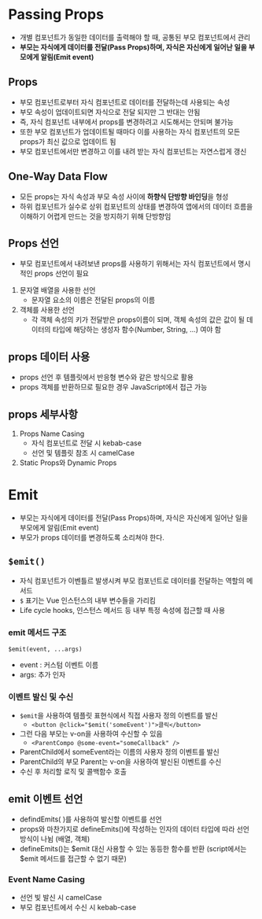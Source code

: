 # Passing Props
- 개별 컴포넌트가 동일한 데이터를 출력해야 할 때, 공통된 부모 컴포넌트에서 관리
- <b>부모는 자식에게 데이터를 전달(Pass Props)하며, 자식은 자신에게 일어난 일을 부모에게 알림(Emit event)</b>

## Props
- 부모 컴포넌트로부터 자식 컴포넌트로 데이터를 전달하는데 사용되는 속성
- 부모 속성이 업데이트되면 자식으로 전달 되지만 그 반대는 안됨
- 즉, 자식 컴포넌트 내부에서 props를 변경하려고 시도해서는 안되며 불가능
- 또한 부모 컴포넌트가 업데이트될 때마다 이를 사용하는 자식 컴포넌트의 모든 props가 최신 값으로 업데이트 됨
- 부모 컴포넌트에서만 변경하고 이를 내려 받는 자식 컴포넌트는 자연스럽게 갱신

## One-Way Data Flow
- 모든 props는 자식 속성과 부모 속성 사이에 <b>하향식 단방향 바인딩</b>을 형성
- 하위 컴포넌트가 실수로 상위 컴포넌트의 상태를 변경하여 앱에서의 데이터 흐름을 이해하기 어렵게 만드는 것을 방지하기 위해 단방향임

## Props 선언
- 부모 컴포넌트에서 내려보낸 props를 사용하기 위해서는 자식 컴포넌트에서 명시적인 props 선언이 필요

1. 문자열 배열을 사용한 선언
   - 문자열 요소의 이름은 전달된 props의 이름
2. 객체를 사용한 선언
   - 각 객체 속성의 키가 전달받은 props이름이 되며, 객체 속성의 값은 값이 될 데이터의 타입에 해당하는 생성자 함수(Number, String, ...) 여야 함

## props 데이터 사용
- props 선언 후 템플릿에서 반응형 변수와 같은 방식으로 활용
- props 객체를 반환하므로 필요한 경우 JavaScript에서 접근 가능

## props 세부사항
1. Props Name Casing
   - 자식 컴포넌트로 전달 시 kebab-case
   - 선언 및 템플릿 참조 시  camelCase
2. Static Props와 Dynamic Props

# Emit
- 부모는 자식에게 데이터를 전달(Pass Props)하며, 자식은 자신에게 일어난 일을 부모에게 알림(Emit event)
- 부모가 props 데이터를 변경하도록 소리쳐야 한다.

## `$emit()`
- 자식 컴포넌트가 이벤틀르 발생시켜 부모 컴포넌트로 데이터를 전달하는 역할의 메서드
- `$` 표기는 Vue 인스턴스의 내부 변수들을 가리킴
- Life cycle hooks, 인스턴스 메서드 등 내부 특정 속성에 접근할 때 사용

### emit 메서드 구조
`$emit(event, ...args)`
- event : 커스텀 이벤트 이름
- args: 추가 인자

### 이벤트 발신 및 수신
- `$emit`을 사용하여 템플릿 표현식에서 직접 사용자 정의 이벤트를 발신
  - `<button @click="$emit('someEvent')">클릭</button>`
- 그런 다음 부모는 v-on을 사용하여 수신할 수 있음
  - `<ParentCompo @some-event="someCallback" />`
- ParentChild에서 someEvent라는 이름의 사용자 정의 이벤트를 발신
- ParentChild의 부모 Parent는 v-on을 사용하여 발신된 이벤트를 수신
- 수신 후 처리할 로직 및 콜백함수 호출

## emit 이벤트 선언
- defindEmits( )를 사용하여 발신할 이벤트를 선언
- props와 마찬가지로 defineEmits()에 작성하는 인자의 데이터 타입에 따라 선언 방식이 나뉨 (배열, 객체)
- defineEmits()는 $emit 대신 사용할 수 있는 동등한 함수를 반환 (script에서는 $emit 메서드를 접근할 수 없기 때문)

### Event Name Casing
- 선언 빛 발신 시 camelCase
- 부모 컴포넌트에서 수신 시 kebab-case